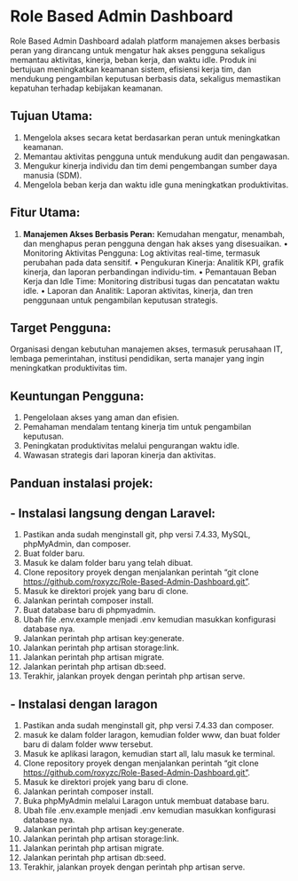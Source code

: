 # Role Based Admin Dashboard
Role Based Admin Dashboard adalah platform manajemen akses berbasis peran yang dirancang untuk mengatur hak akses pengguna sekaligus memantau aktivitas, kinerja, beban kerja, dan waktu idle. Produk ini bertujuan meningkatkan keamanan sistem, efisiensi kerja tim, dan mendukung pengambilan keputusan berbasis data, sekaligus memastikan kepatuhan terhadap kebijakan keamanan.

## Tujuan Utama:
1.	Mengelola akses secara ketat berdasarkan peran untuk meningkatkan keamanan.
2.	Memantau aktivitas pengguna untuk mendukung audit dan pengawasan.
3.	Mengukur kinerja individu dan tim demi pengembangan sumber daya manusia (SDM).
4.	Mengelola beban kerja dan waktu idle guna meningkatkan produktivitas.
   
## Fitur Utama:
1. **Manajemen Akses Berbasis Peran:**
    Kemudahan mengatur, menambah, dan menghapus peran pengguna dengan hak akses yang disesuaikan.
•	Monitoring Aktivitas Pengguna:
    Log aktivitas real-time, termasuk perubahan pada data sensitif.
•	Pengukuran Kinerja:
    Analitik KPI, grafik kinerja, dan laporan perbandingan individu-tim.
•	Pemantauan Beban Kerja dan Idle Time:
    Monitoring distribusi tugas dan pencatatan waktu idle.
•	Laporan dan Analitik:
    Laporan aktivitas, kinerja, dan tren penggunaan untuk pengambilan keputusan strategis.
    
## Target Pengguna:
Organisasi dengan kebutuhan manajemen akses, termasuk perusahaan IT, lembaga pemerintahan, institusi pendidikan, serta manajer yang ingin meningkatkan produktivitas tim.

## Keuntungan Pengguna:
1.	Pengelolaan akses yang aman dan efisien.
2.	Pemahaman mendalam tentang kinerja tim untuk pengambilan keputusan.
3.	Peningkatan produktivitas melalui pengurangan waktu idle.
4.	Wawasan strategis dari laporan kinerja dan aktivitas.

## Panduan instalasi projek:
## -	Instalasi langsung dengan Laravel:
1.	Pastikan anda sudah menginstall git, php versi 7.4.33, MySQL, phpMyAdmin, dan composer.
2.	Buat folder baru.
3.	Masuk ke dalam folder baru yang telah dibuat.
4.	Clone repository proyek dengan menjalankan perintah “git clone https://github.com/roxyzc/Role-Based-Admin-Dashboard.git”.
5.	Masuk ke direktori projek yang baru di clone.
6.	Jalankan perintah composer install.
7.	Buat database baru di phpmyadmin.
8.	Ubah file .env.example menjadi .env kemudian masukkan konfigurasi database nya. 
9.	Jalankan perintah php artisan key:generate.
10.	Jalankan perintah php artisan storage:link.
11.	Jalankan perintah php artisan migrate.
12.	Jalankan perintah php artisan db:seed.
13.	Terakhir, jalankan proyek dengan perintah php artisan serve.

## -	Instalasi dengan laragon
1.	Pastikan anda sudah menginstall git, php versi 7.4.33 dan composer.
2.	masuk ke dalam folder laragon, kemudian folder www, dan buat folder baru di dalam folder www tersebut.
3.	Masuk ke aplikasi laragon, kemudian start all, lalu masuk ke terminal.
4.	Clone repository proyek dengan menjalankan perintah “git clone https://github.com/roxyzc/Role-Based-Admin-Dashboard.git”.
5.	Masuk ke direktori projek yang baru di clone. 
6.	Jalankan perintah composer install.
7.	Buka phpMyAdmin melalui Laragon untuk membuat database baru.
8.	Ubah file .env.example menjadi .env kemudian masukkan konfigurasi database nya. 
9.	Jalankan perintah php artisan key:generate.
10.	Jalankan perintah php artisan storage:link.
11.	Jalankan perintah php artisan migrate.
12.	Jalankan perintah php artisan db:seed.
13.	Terakhir, jalankan proyek dengan perintah php artisan serve.

